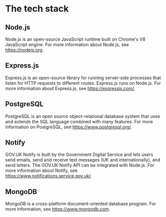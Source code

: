 # The tech stack

## Node.js

Node.js is an open-source JavaScript runtime built on Chrome's V8 JavaScript engine. For more information about Node.js, see https://nodejs.org.

## Express.js

Express.js is an open-source library for running server-side processes that listen for HTTP requests to different routes. Express.js runs on Node.js. For more information about Express.js, see https://expressjs.com/.

## PostgreSQL

PostgreSQL is an open source object-relational database system that uses and extends the SQL language combined with many features. For more information on PostgreSQL, see https://www.postgresql.org/.

## Notify

GOV.UK Notify is built by the Government Digital Service and lets users send emails, send and receive text messages (UK and internationally), and send letters. The GOV.UK Notify API can be integrated with Node.js. For more information about Notify, see https://www.notifications.service.gov.uk/.

## MongoDB

MongoDB is a cross-platform document-oriented database program. For more information, see https://www.mongodb.com.
